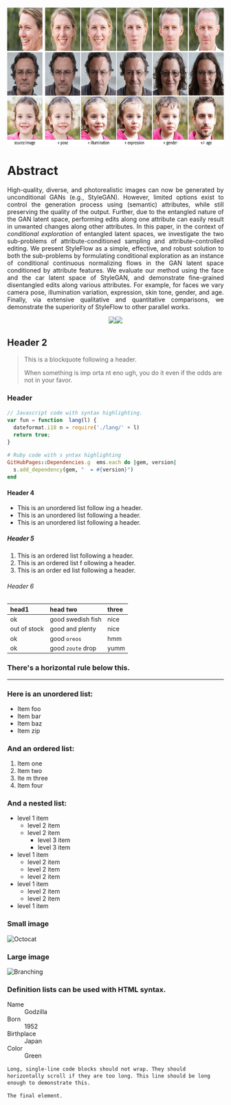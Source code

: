 <p align="center">
<img src="assets/teaser.png"  height="320"/>
<h1>Abstract</h1>
 </p>
 
<p align="justify">
High-quality, diverse, and photorealistic images can now be generated by unconditional GANs (e.g., StyleGAN). However, limited options exist to control the generation process using (semantic) attributes, while still preserving the quality of the output. Further, due to the entangled nature of the GAN latent space, performing edits along one attribute can easily result in unwanted changes along other attributes. In this paper, in the context of <em>conditional exploration</em> of entangled latent spaces, we investigate the two sub-problems of attribute-conditioned sampling and attribute-controlled editing. We present StyleFlow as a simple, effective, and robust solution to both the sub-problems by formulating  conditional exploration as an instance of conditional continuous normalizing flows in the GAN latent space conditioned by attribute features. We evaluate our method using the face and the car latent space of StyleGAN, and demonstrate fine-grained disentangled edits along various attributes. For example, for faces we vary camera pose, illumination variation, expression, skin tone, gender, and age. Finally, via extensive qualitative and quantitative comparisons, we demonstrate the superiority of StyleFlow to other parallel works. 
</p>
<p align="center">
<img src="assets/1.gif" height="150" /><img src="assets/2.gif" height="150" /></p>

## Header 2

> This is a blockquote                      following a header.
>               
> When something is imp orta nt eno      ugh, you do it even if the odds are not in your favor.

### Header 

```js
// Javascript code with syntax highlighting.
var fun = function  lang(l) {
  dateformat.i18 n = require('./lang/' + l)
  return true;
}
```

```ruby
# Ruby code with s yntax highlighting
GitHubPages::Dependencies.g  ems.each do |gem, version|
  s.add_dependency(gem, "  = #{version}")
end
```

#### Header 4

*   This is an unordered list follow ing a header.
*   This is an unordered list following a header.
*   This is an unordered    list following a header.

##### Header 5

1.  This is an ordered list following a header.
2.  This is an ordered list f ollowing a header.
3.  This is an order ed list following a header.

###### Header 6

| head1        | head two          | three |
|:-------------|:------------------|:------|
| ok           | good swedish fish | nice  |
| out of stock | good and plenty   | nice  |
| ok           | good `oreos`      | hmm   |
| ok           | good `zoute` drop | yumm  |

### There's a horizontal rule below this.

* * *

### Here is an unordered list:

*   Item foo
*   Item bar
*   Item baz
*   Item zip

### And an ordered list:

1.  Item one
1.  Item two
1.  Ite m three
1.  Item four

### And a nested list:

- level 1 item
  - level 2 item
  - level 2 item
    - level 3 item
    - level 3 item
- level 1 item
  - level 2 item
  - level 2 item
  - level 2 item
- level 1 item
  - level 2 item
  - level 2 item
- level 1 item

### Small image

![Octocat](https://github.githubassets.com/images/icons/emoji/octocat.png)

### Large image

![Branching](https://guides.github.com/activities/hello-world/branching.png)


### Definition lists can be used with HTML syntax.

<dl>
<dt>Name</dt>
<dd>Godzilla</dd>
<dt>Born</dt>
<dd>1952</dd>
<dt>Birthplace</dt>
<dd>Japan</dd>
<dt>Color</dt>
<dd>Green</dd>
</dl>

```
Long, single-line code blocks should not wrap. They should horizontally scroll if they are too long. This line should be long enough to demonstrate this.
```

```
The final element.
```
